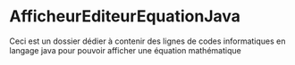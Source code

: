 # AfficheurEditeurEquationJava
Ceci est un dossier dédier à contenir des lignes de codes informatiques en langage java pour pouvoir afficher une équation mathématique
